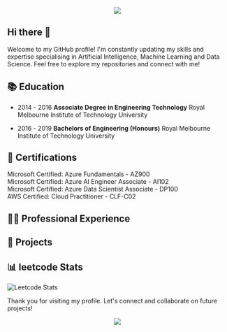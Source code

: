 <p align="center">
  <img src="https://capsule-render.vercel.app/api?type=waving&color=gradient&text=Hello!&height=100&section=header"/>
</p>

## Hi there 👋

Welcome to my GitHub profile! I'm constantly updating my skills and expertise specialising in Artificial Intelligence, Machine Learning and Data Science. Feel free to explore my repositories and connect with me!

## 📚 Education

- 2014 - 2016
  **Associate Degree in Engineering Technology**
  Royal Melbourne Institute of Technology University

- 2016 - 2019
  **Bachelors of Engineering (Honours)**
  Royal Melbourne Institute of Technology University

## 📜 Certifications

  Microsoft Certified: Azure Fundamentals - AZ900 <br>
  Microsoft Certified: Azure AI Engineer Associate - AI102 <br>
  Microsoft Certified: Azure Data Scientist Associate - DP100 <br>
  AWS Certified: Cloud Practitioner - CLF-C02 <br>

## 👨‍💻 Professional Experience

## 🚀 Projects


## 📊 leetcode Stats

![Leetcode Stats](https://leetcard.jacoblin.cool/CeeJayMoss?ext=heatmap&theme=unicorn&font=lexend_exa)

Thank you for visiting my profile. Let's connect and collaborate on future projects!

<p align="center">
  <img src="https://capsule-render.vercel.app/api?type=waving&color=gradient&height=100&section=footer"/>
</p>

